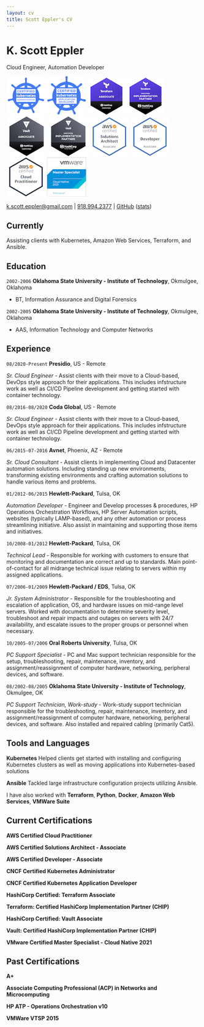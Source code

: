 ```yaml
---
layout: cv
title: Scott Eppler's CV
---
```

# K. Scott Eppler
Cloud Engineer, Automation Developer

[![](img/cka.png)](https://www.youracclaim.com/badges/922356d4-fb6b-42dc-b475-dad0c0532dd3/public_url)
[![](img/ckad.png)](https://www.youracclaim.com/badges/9df4e58d-b065-4b0f-8702-155310058caa/public_url)
[![](img/tf.png)](https://www.youracclaim.com/badges/55293484-eda3-4c5c-87f7-c4d86e455b69/public_url)
[![](img/tf-chip.png)](https://www.credly.com/badges/97fc3c3d-1518-4a2a-9489-946e7ef616ac/public_url)
[![](img/vault.png)](https://www.youracclaim.com/badges/328c4608-7b47-4648-88e4-2deb3f6fa54a/public_url)
[![](img/vault-chip.png)](https://www.youracclaim.com/badges/e1b75daf-9730-4857-a938-a34e38454c17/public_url)
[![](img/aws_saa.png)](https://www.youracclaim.com/badges/d5c957f8-b9ec-4714-b9a6-ff32938eee87/public_url)
[![](img/aws_da.png)](https://www.youracclaim.com/badges/efcef512-45ba-4d79-8f2f-136b97201c9a/public_url)
[![](img/aws_cp.png)](https://www.youracclaim.com/badges/4b05d6c0-2bc5-44e8-a865-2b1a44efc1f7/public_url)
[![](img/vmw_ms_cloud-native.png)](https://www.youracclaim.com/badges/92edb696-b4ab-425d-b82d-cac4b370c295/public_url)

<div id="webaddress">
<a href="mailto:k.scott.eppler@gmail.com">k.scott.eppler@gmail.com</a> |
<a href="tel:9189942377">918.994.2377</a> |
<a href="https://github.com/audioboxer217" target="_blank">GitHub</a> (<a href="https://hacknical.com/audioboxer217/github?locale=en" target="_blank">stats</a>)
</div>

## Currently

Assisting clients with Kubernetes, Amazon Web Services,  Terraform, and Ansible.

## Education

`2002-2006`
__Oklahoma State University - Institute of Technology__, Okmulgee, Oklahoma

- BT, Information Assurance and Digital Forensics

`2002-2005`
__Oklahoma State University - Institute of Technology__, Okmulgee, Oklahoma

- AAS, Information Technology and Computer Networks


## Experience

`08/2020-Present`
__Presidio__, US - Remote

_Sr. Cloud Engineer_ - Assist clients with their move to a Cloud-based, DevOps style approach for their applications.  This includes infstructure work as well as CI/CD Pipeline development and getting started with container technology.

`08/2016-08/2020`
__Coda Global__, US - Remote

_Sr. Cloud Engineer_ - Assist clients with their move to a Cloud-based, DevOps style approach for their applications.  This includes infstructure work as well as CI/CD Pipeline development and getting started with container technology.

`06/2015-07-2016`
__Avnet__, Phoenix, AZ - Remote

_Sr. Cloud Consultant_ - Assist clients in implementing Cloud and Datacenter automation solutions. Including standing up new environments, transforming existing environments and crafting automation solutions to handle various items and problems.

`01/2012-06/2015`
__Hewlett-Packard__, Tulsa, OK

_Automation Developer_ - Engineer and Develop processes & procedures, HP Operations Orchestration Workflows, HP Server Automation scripts, websites (typically LAMP-based), and any other automation or process streamlining initiative. Also assist in maintaining and supporting those items and initiatives.

`10/2008-01/2012`
__Hewlett-Packard__, Tulsa, OK

_Technical Lead_ - Responsible for working with customers to ensure that monitoring and documentation are correct and up to standards.  Main point-of-contact for all midrange technical issue relating to servers within my assigned applications.

`07/2006-01/2009`
__Hewlett-Packard / EDS__, Tulsa, OK

_Jr. System Administrator_ - Responsible for the troubleshooting and escalation of application, OS, and hardware issues on mid-range level servers. Worked with documentation to determine severity level, troubleshoot and repair impacts and outages on servers with 24/7 availability, and escalate issues to the proper groups or personnel when necessary.

`10/2005-07/2006`
__Oral Roberts University__, Tulsa, OK

_PC Support Specialist_ - PC and Mac support technician responsible for the setup, troubleshooting, repair, maintenance, inventory, and assignment/reassignment of computer hardware, networking, peripheral devices, and software.

`08/2002-08/2005`
__Oklahoma State University - Institute of Technology__, Okmulgee, OK

_PC Support Technician, Work-study_ - Work-study support technician responsible for the troubleshooting, repair, maintenance, inventory, and assignment/reassignment of computer hardware, networking, peripheral devices, and software.  Also installed and repaired cabling (primarily Cat5).


## Tools and Languages
__Kubernetes__ Helped clients get started with installing and configuring Kubernetes clusters as well as moving applications into Kubernetes-based solutions

__Ansible__ Tackled large infrastructure configuration projects utilizing Ansible.

I have also worked with __Terraform__, __Python__, __Docker__, __Amazon Web Services__, __VMWare Suite__


## Current Certifications

__AWS Certified Cloud Practitioner__

__AWS Certified Solutions Architect - Associate__

__AWS Certified Developer - Associate__

__CNCF Certified Kubernetes Administrator__

__CNCF Certified Kubernetes Application Developer__

__HashiCorp Certified: Terraform Associate__

__Terraform: Certified HashiCorp Implementation Partner (CHIP)__

__HashiCorp Certified: Vault Associate__

__Vault: Certified HashiCorp Implementation Partner (CHIP)__

__VMware Certified Master Specialist - Cloud Native 2021__
## Past Certifications

__A+__

__Associate Computing Professional (ACP) in Networks and Microcomputing__

__HP ATP - Operations Orchestration v10__

__VMWare VTSP 2015__

<!-- ### Footer

Last updated: Apr 2019 -->


